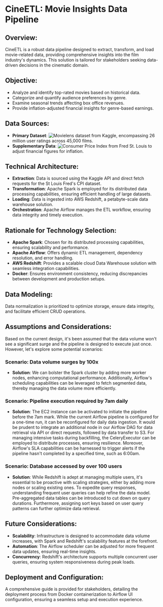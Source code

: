 # CineETL: Movie Insights Data Pipeline

## Overview:
CineETL is a robust data pipeline designed to extract, transform, and load movie-related data, providing comprehensive insights into the film industry's dynamics. This solution is tailored for stakeholders seeking data-driven decisions in the cinematic domain.

## Objective:
- Analyze and identify top-rated movies based on historical data.
- Categorize and quantify audience preferences by genre.
- Examine seasonal trends affecting box office revenues.
- Provide inflation-adjusted financial insights for genre-based earnings.

## Data Sources:
- **Primary Dataset**: ![Movielens dataset](https://www.kaggle.com/rounakbanik/the-movies-dataset) from Kaggle, encompassing 26 million user ratings across 45,000 films.
- **Supplementary Data**: ![Consumer Price Index](https://fred.stlouisfed.org/series/CUSR0000SS62031) from Fred St. Louis to adjust financial figures for inflation.

## Technical Architecture:
- **Extraction**: Data is sourced using the Kaggle API and direct fetch requests for the St Louis Fred's CPI dataset.
- **Transformation**: Apache Spark is employed for its distributed data processing capabilities, ensuring efficient handling of large datasets.
- **Loading**: Data is ingested into AWS Redshift, a petabyte-scale data warehouse solution.
- **Orchestration**: Apache Airflow manages the ETL workflow, ensuring data integrity and timely execution.

## Rationale for Technology Selection:
- **Apache Spark**: Chosen for its distributed processing capabilities, ensuring scalability and performance.
- **Apache Airflow**: Offers dynamic ETL management, dependency resolution, and error handling.
- **AWS Redshift**: Provides a scalable cloud Data Warehouse solution with seamless integration capabilities.
- **Docker**: Ensures environment consistency, reducing discrepancies between development and production setups.

## Data Modeling:
Data normalization is prioritized to optimize storage, ensure data integrity, and facilitate efficient CRUD operations.

## Assumptions and Considerations:
Based on the current design, it's been assumed that the data volume won't see a significant surge and the pipeline is designed to execute just once. However, let's explore some potential scenarios:

### Scenario: Data volume surges by 100x
- **Solution**: We can bolster the Spark cluster by adding more worker nodes, enhancing computational performance. Additionally, Airflow's scheduling capabilities can be leveraged to fetch segmented data, thereby managing the data volume more efficiently.

### Scenario: Pipeline execution required by 7am daily
- **Solution**: The EC2 instance can be activated to initiate the pipeline before the 7am mark. While the current Airflow pipeline is configured for a one-time run, it can be reconfigured for daily data ingestion. It would be prudent to integrate an additional node in our Airflow DAG for data retrieval via API or direct requests, followed by data transfer to S3. For managing intensive tasks during backfilling, the CeleryExecutor can be employed to distribute processes, ensuring resilience. Moreover, Airflow's SLA capabilities can be harnessed to trigger alerts if the pipeline hasn't completed by a specified time, such as 6:00am.

### Scenario: Database accessed by over 100 users
- **Solution**: While Redshift is adept at managing multiple users, it's essential to be proactive with scaling strategies, either by adding more nodes or scaling existing ones. To expedite query responses, understanding frequent user queries can help refine the data model. Pre-aggregated data tables can be introduced to cut down on query durations. Furthermore, assigning sort keys based on user query patterns can further optimize data retrieval.


## Future Considerations:
- **Scalability**: Infrastructure is designed to accommodate data volume increases, with Spark and Redshift's scalability features at the forefront.
- **Automation**: The Airflow scheduler can be adjusted for more frequent data updates, ensuring real-time insights.
- **Concurrency**: Redshift's architecture supports multiple concurrent user queries, ensuring system responsiveness during peak loads.

## Deployment and Configuration:
A comprehensive guide is provided for stakeholders, detailing the deployment process from Docker containerization to Airflow UI configuration, ensuring a seamless setup and execution experience.
